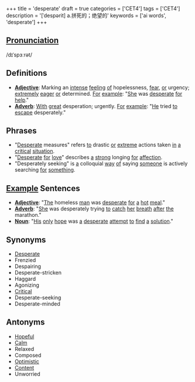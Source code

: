 +++
title = 'desperate'
draft = true
categories = ['CET4']
tags = ['CET4']
description = '[ˈdespərit] a.拼死的；绝望的'
keywords = ['ai words', 'desperate']
+++

## [Pronunciation](/en/post/pronunciation/)
/dɪˈspɜːrət/

## Definitions
- **[Adjective](/en/post/adjective/)**: Marking an [intense](/en/post/intense/) [feeling](/en/post/feeling/) [of](/en/post/of/) hopelessness, [fear](/en/post/fear/), [or](/en/post/or/) urgency; [extremely](/en/post/extremely/) [eager](/en/post/eager/) [or](/en/post/or/) determined. [For](/en/post/for/) [example](/en/post/example/): "[She](/en/post/she/) was [desperate](/en/post/desperate/) [for](/en/post/for/) [help](/en/post/help/)."
- **[Adverb](/en/post/adverb/)**: [With](/en/post/with/) [great](/en/post/great/) desperation; urgently. [For](/en/post/for/) [example](/en/post/example/): "[He](/en/post/he/) tried [to](/en/post/to/) [escape](/en/post/escape/) desperately."

## Phrases
- "[Desperate](/en/post/desperate/) measures" refers [to](/en/post/to/) drastic [or](/en/post/or/) [extreme](/en/post/extreme/) actions taken [in](/en/post/in/) [a](/en/post/a/) [critical](/en/post/critical/) [situation](/en/post/situation/).
- "[Desperate](/en/post/desperate/) [for](/en/post/for/) [love](/en/post/love/)" describes [a](/en/post/a/) [strong](/en/post/strong/) longing [for](/en/post/for/) [affection](/en/post/affection/).
- "Desperately seeking" is [a](/en/post/a/) colloquial [way](/en/post/way/) [of](/en/post/of/) saying [someone](/en/post/someone/) is actively searching [for](/en/post/for/) [something](/en/post/something/).

## [Example](/en/post/example/) Sentences
- **[Adjective](/en/post/adjective/)**: "[The](/en/post/the/) homeless [man](/en/post/man/) was [desperate](/en/post/desperate/) [for](/en/post/for/) [a](/en/post/a/) [hot](/en/post/hot/) [meal](/en/post/meal/)."
- **[Adverb](/en/post/adverb/)**: "[She](/en/post/she/) was desperately trying [to](/en/post/to/) [catch](/en/post/catch/) [her](/en/post/her/) [breath](/en/post/breath/) [after](/en/post/after/) [the](/en/post/the/) marathon."
- **[Noun](/en/post/noun/)**: "[His](/en/post/his/) [only](/en/post/only/) [hope](/en/post/hope/) was [a](/en/post/a/) [desperate](/en/post/desperate/) [attempt](/en/post/attempt/) [to](/en/post/to/) [find](/en/post/find/) [a](/en/post/a/) [solution](/en/post/solution/)."

## Synonyms
- [Desperate](/en/post/desperate/)
- Frenzied
- Despairing
- Desperate-stricken
- Haggard
- Agonizing
- [Critical](/en/post/critical/)
- Desperate-seeking
- Desperate-minded

## Antonyms
- [Hopeful](/en/post/hopeful/)
- [Calm](/en/post/calm/)
- Relaxed
- Composed
- [Optimistic](/en/post/optimistic/)
- [Content](/en/post/content/)
- Unworried
